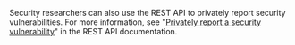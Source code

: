 Security researchers can also use the REST API to privately report security vulnerabilities. For more information, see "[Privately report a security vulnerability](/rest/security-advisories/repository-advisories#privately-report-a-security-vulnerability)" in the REST API documentation.
